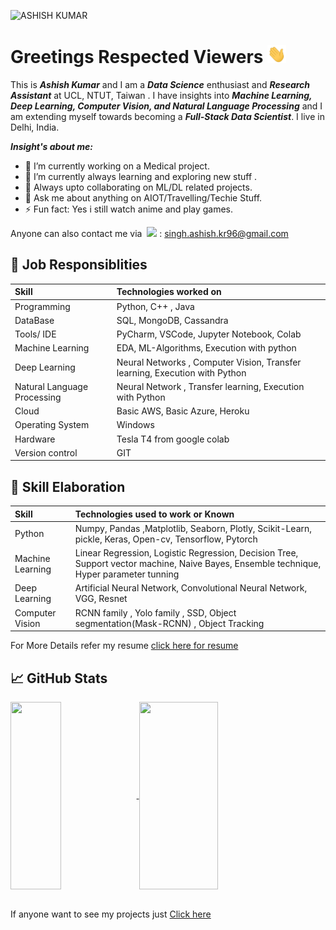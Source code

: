![ASHISH KUMAR](https://user-images.githubusercontent.com/55132850/165073669-c8769e8d-ab20-40e1-a1e8-66be83d61a5d.gif)


# Greetings Respected Viewers <img src="https://github.com/AsadAzam/AsadAzam/blob/master/wave.gif" width="30px">

This is ***Ashish Kumar*** and I am a ***Data Science*** enthusiast and ***Research Assistant*** at UCL, NTUT, Taiwan . I have insights into ***Machine Learning, Deep Learning, Computer Vision, and Natural Language Processing*** and I am extending myself towards becoming a ***Full-Stack Data Scientist***. I live in Delhi, India.

***Insight's about me:*** 

- 🔭 I’m currently working on a Medical project.  
- 🌱 I’m currently always learning and exploring new stuff .
- 👯 Always upto collaborating on ML/DL related projects.
- 💬 Ask me about anything on AIOT/Travelling/Techie Stuff.
- ⚡ Fun fact: Yes i still watch anime and play games.

Anyone can also contact me via 
&nbsp;<img src = "https://user-images.githubusercontent.com/55132850/153030729-99483999-acdb-45d8-9c01-9d817c8fd7a8.png" width = 20><img> : singh.ashish.kr96@gmail.com

## :wrench: Job Responsiblities

| Skill | Technologies worked on | 
|:--|:------------|
| Programming | Python, C++ , Java |
| DataBase | SQL, MongoDB, Cassandra |
| Tools/ IDE | PyCharm, VSCode, Jupyter Notebook, Colab |
| Machine Learning | EDA, ML-Algorithms, Execution with python |
| Deep Learning | Neural Networks , Computer Vision, Transfer learning, Execution with Python |
| Natural Language Processing | Neural Network , Transfer learning, Execution with Python |
| Cloud | Basic AWS, Basic Azure, Heroku  |
| Operating System | Windows |
| Hardware | Tesla T4 from google colab |
| Version control | GIT |

## :notebook_with_decorative_cover: Skill Elaboration

| Skill | Technologies used to work or Known | 
|:--|:------------|
| Python | Numpy, Pandas ,Matplotlib, Seaborn, Plotly, Scikit-Learn, pickle, Keras, Open-cv, Tensorflow, Pytorch |
| Machine Learning | Linear Regression, Logistic Regression, Decision Tree, Support vector machine, Naive Bayes, Ensemble technique, Hyper parameter tunning  |
| Deep Learning | Artificial Neural Network, Convolutional Neural Network, VGG, Resnet|
| Computer Vision | RCNN family , Yolo family , SSD, Object segmentation(Mask-RCNN) , Object Tracking  |

For More Details refer my resume <a href = "https://www.linkedin.com/in/ashish-kumar-5395b2168/">click here for resume</a>
  
  ## &#x1f4c8; GitHub Stats
<a href="https://github.com/Ashishkumar-hub">
  <img align="center" src="https://github-readme-stats.vercel.app/api/top-langs/?username=Ashishkumar-hub&hide=java,html&title_color=ffffff&text_color=c9cacc&icon_color=2bbc8a&bg_color=1d1f21"  height = 300 width="40%"/>
</a>
<a href="https://github.com/Ashishkumar-hub">
  <img align="center" src="https://github-readme-stats.vercel.app/api?username=Ashishkumar-hub&&show_icons=true&title_color=ffffff&icon_color=bb2acf&text_color=daf7dc&bg_color=151515"  height = 300 width="50%" />
</a>
<br>
<br>

If anyone want to see my projects just <a href = "https://github.com/Ashishkumar-hub?tab=repositories">Click here</a>
